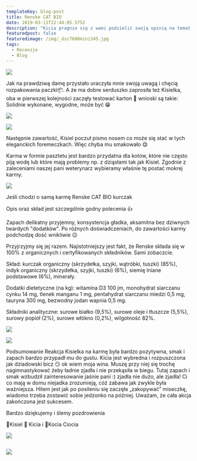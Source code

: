 ```yaml
---
templateKey: blog-post
title: Renske CAT BIO
date: 2019-03-11T22:44:05.575Z
description: "Kicia pragnie się z wami podzielić swoją opinią na temat karmy Renske Natural Polska wygranej w konkursie „Walentynkowa stylizacja” \U0001F495 organizowanym przez Sfinksy \U0001F604"
featuredpost: false
featuredimage: /img/_dsc7680mini345.jpg
tags:
  - Recenzje
  - Blog
---
```

![](/img/_dsc7680.jpg)

Jak na prawdziwą damę przystało uraczyła mnie swoją uwagą i chęcią rozpakowania paczki📦. A że ma dobre serduszko zaprosiła też Kisielka, oba w pierwszej kolejności zaczęły testować karton 🧐 wnioski są takie: Solidnie wykonane, wygodne, może być 😁

![](/img/_dsc7676mini.jpg)

![](/img/_dsc7669mini.jpg)

Następnie zawartość, Kisiel poczuł pismo nosem co może się stać w tych eleganckich foremeczkach. Więc chyba mu smakowało 😋

Karma w formie pasztetu jest bardzo przydatna dla kotów, które nie często piją wodę lub które mają problemy np. z dziąsłami tak jak Kisiel. Zgodnie z zaleceniami naszej pani weterynarz wybieramy właśnie tę postać mokrej karmy.

![](/img/_dsc7681.jpg)

Jeśli chodzi o samą karmę Renske CAT BIO kurczak

Opis oraz skład jest szczególnie godny polecenia 👍

Zapach delikatny przyjemny, konsystencja gładka, aksamitna bez dziwnych twardych "dodatków". Po różnych doświadczeniach, do zawartości karmy podchodzę dość wnikliwie 😉

Przyjrzyjmy się jej razem. Najistotniejszy jest fakt, że Renske składa się w 100% z organicznych i certyfikowanych składników. Sami zobaczcie.

Skład: kurczak organiczny (skrzydełka, szyjki, wątróbki, tuszki) (85%), indyk organiczny (skrzydełka, szyjki, tuszki) (6%), siemię lniane podstawowe (6%), minerały.

Dodatki dietetyczne (na kg): witamina D3 100 jm, monohydrat siarczanu cynku 14 mg, tlenek manganu 1 mg, pentahydrat siarczanu miedzi 0,5 mg, tauryna 300 mg, bezwodny jodan wapnia 0,5 mg.

Składniki analityczne: surowe białko (9,5%), surowe oleje i tłuszcze (5,5%), surowy popiół (2%), surowe włókno (0,2%), wilgotność 82%.

![](/img/_dsc7709.jpg)

![](/img/_dsc7778.jpg)

Podsumowanie Reakcja Kisielka na karmę była bardzo pozytywna, smak i zapach bardzo przypadł mu do gustu. Kicia jest wybredna i rozpuszczona jak dziadowski bicz 😏 ok wiem moja wina. Muszę przy niej się trochę nagimnastykować żeby ładnie zjadła i nie przekąsiła w biegu. Tutaj zapach i smak wzbudził zainteresowanie jaśnie pani :) zjadła nie dużo, ale zjadła! Ci co mają w domu niejadka zrozumieją, cóż zabawa jak zwykle była ważniejsza. Hitem jest jak po posileniu się zaczęła „zakopywać” miseczkę, wiadomo trzeba zostawić sobie jedzonko na później. Uważam, że cała akcja zakończona jest sukcesem.

Bardzo dziękujemy i ślemy pozdrowienia

🐾Kisiel 🐾 Kicia i 📸Kocia Ciocia

![](/img/_dsc7725.jpg)

![]()

![](/img/_dsc7680.jpg)

